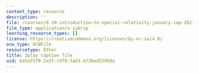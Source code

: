 ```yaml
---
content_type: resource
description: ''
file: /courses/8-20-introduction-to-special-relativity-january-iap-2021/6a5af5702a3fcdf03ab3b736ed55958a_ijOnv0DUCPE.srt
file_type: application/x-subrip
learning_resource_types: []
license: https://creativecommons.org/licenses/by-nc-sa/4.0/
ocw_type: OCWFile
resourcetype: Other
title: 3play caption file
uid: 6a5af570-2a3f-cdf0-3ab3-b736ed55958a
---
```

